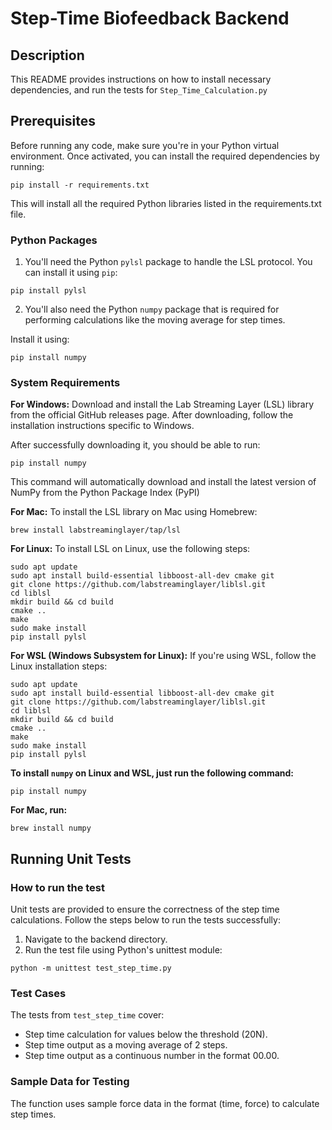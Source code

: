 
# Step-Time Biofeedback Backend

## Description
This README provides instructions on how to install necessary dependencies, and run the tests for `Step_Time_Calculation.py`

## Prerequisites
Before running any code, make sure you're in your Python virtual environment. Once activated, you can install the required dependencies by running:
```
pip install -r requirements.txt
```
This will install all the required Python libraries listed in the requirements.txt file.

### Python Packages
1) You'll need the Python `pylsl` package to handle the LSL protocol. You can install it using `pip`:
```
pip install pylsl
```
2) You'll also need the Python `numpy` package that is required for performing calculations like the moving average for step times.

Install it using:
```
pip install numpy
```
### System Requirements

**For Windows:**
Download and install the Lab Streaming Layer (LSL) library from the official GitHub releases page.
After downloading, follow the installation instructions specific to Windows. 

After successfully downloading it, you should be able to run: 
```
pip install numpy
```
This command will automatically download and install the latest version of NumPy from the Python Package Index (PyPI)

**For Mac:**
To install the LSL library on Mac using Homebrew:

```
brew install labstreaminglayer/tap/lsl
```
**For Linux:**
To install LSL on Linux, use the following steps:

```
sudo apt update
sudo apt install build-essential libboost-all-dev cmake git
git clone https://github.com/labstreaminglayer/liblsl.git
cd liblsl
mkdir build && cd build
cmake ..
make
sudo make install
pip install pylsl
```

**For WSL (Windows Subsystem for Linux):**
If you're using WSL, follow the Linux installation steps:

```
sudo apt update
sudo apt install build-essential libboost-all-dev cmake git
git clone https://github.com/labstreaminglayer/liblsl.git
cd liblsl
mkdir build && cd build
cmake ..
make
sudo make install
pip install pylsl
```
**To install `numpy` on Linux and WSL, just run the following command:**
```
pip install numpy
```
**For Mac, run:**
```
brew install numpy
```

## Running Unit Tests

### How to run the test
Unit tests are provided to ensure the correctness of the step time calculations. Follow the steps below to run the tests successfully:

1) Navigate to the backend directory.
2) Run the test file using Python's unittest module:
```
python -m unittest test_step_time.py
```
### Test Cases
The tests from `test_step_time` cover:

- Step time calculation for values below the threshold (20N).
- Step time output as a moving average of 2 steps.
- Step time output as a continuous number in the format 00.00.

### Sample Data for Testing
The function uses sample force data in the format (time, force) to calculate step times. 
